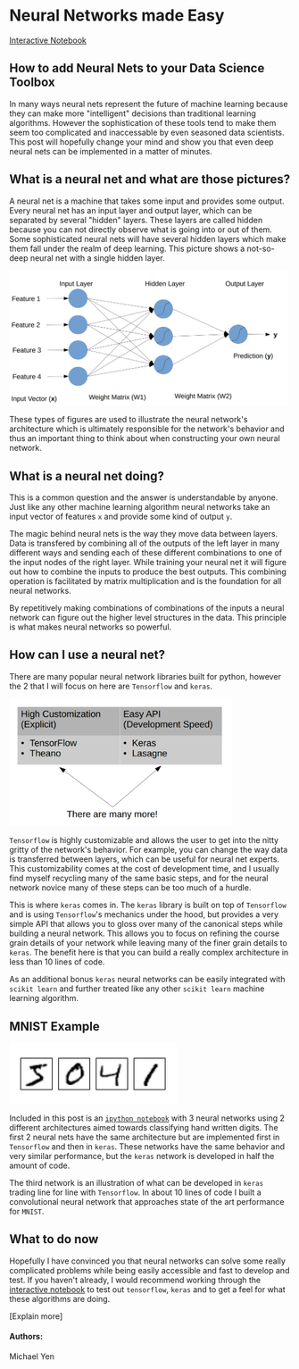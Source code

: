 # Neural Networks made Easy
[Interactive Notebook](../mnist_demo.ipynb) 

## How to add Neural Nets to your Data Science Toolbox
In many ways neural nets represent the future of machine learning because they can make more "intelligent" decisions than traditional learning algorithms. However the sophistication of these tools tend to make them seem too complicated and inaccessable by even seasoned data scientists. This post will hopefully change your mind and show you that even deep neural nets can be implemented in a matter of minutes.

## What is a neural net and what are those pictures?
A neural net is a machine that takes some input and provides some output. Every neural net has an input layer and output layer, which can be separated by several "hidden" layers. These layers are called hidden because you can not directly observe what is going into or out of them. Some sophisticated neural nets will have several hidden layers which make them fall under the realm of deep learning. This picture shows a not-so-deep neural net with a single hidden layer.

<img src="../nn_diagram.png" width="500px">

These types of figures are used to illustrate the neural network's architecture which is ultimately responsible for the network's behavior and thus an important thing to think about when constructing your own neural network. 

## What is a neural net doing?
This is a common question and the answer is understandable by anyone. Just like any other machine learning algorithm neural networks take an input vector of features `x` and provide some kind of output `y`. 

The magic behind neural nets is the way they move data between layers. Data is transfered by combining all of the outputs of the left layer in many different ways and sending each of these different combinations to one of the input nodes of the right layer. While training your neural net it will figure out how to combine the inputs to produce the best outputs. This combining operation is facilitated by matrix multiplication and is the foundation for all neural networks. 

By repetitively making combinations of combinations of the inputs a neural network can figure out the higher level structures in the data. This principle is what makes neural networks so powerful. 

## How can I use a neural net?
There are many popular neural network libraries built for python, however the 2 that I will focus on here are `Tensorflow` and `keras`. 

<img src="../nn_libs.png" width="400px">

`Tensorflow` is highly customizable and allows the user to get into the nitty gritty of the network's behavior. For example, you can change the way data is transferred between layers, which can be useful for neural net experts. This customizability comes at the cost of development time, and I usually find myself recycling many of the same basic steps, and for the neural network novice many of these steps can be too much of a hurdle. 

This is where `keras` comes in. The `keras` library is built on top of `Tensorflow` and is using `Tensorflow`'s mechanics under the hood, but provides a very simple API that allows you to gloss over many of the canonical steps while building a neural network. This allows you to focus on refining the course grain details of your network while leaving many of the finer grain details to `keras`. The benefit here is that you can build a really complex architecture in less than 10 lines of code.

As an additional bonus `keras` neural networks can be easily integrated with `scikit learn` and further treated like any other `scikit learn` machine learning algorithm.

## MNIST Example
<img src="../mnist_ex.png" width="300px">

Included in this post is an [`ipython notebook`](../mnist_demo.ipynb) with 3 neural networks using 2 different architectures aimed towards classifying hand written digits. The first 2 neural nets have the same architecture but are implemented first in `Tensorflow` and then in `keras`. These networks have the same behavior and very similar performance, but the `keras` network is developed in half the amount of code. 

The third network is an illustration of what can be developed in `keras` trading line for line with `Tensorflow`. In about 10 lines of code I built a convolutional neural network that approaches state of the art performance for `MNIST`.

## What to do now
Hopefully I have convinced you that neural networks can solve some really complicated problems while being easily accessible and fast to develop and test. If you haven't already, I would recommend working through the [interactive notebook](../mnist_demo.ipynb) to test out `tensorflow`, `keras` and to get a feel for what these algorithms are doing.

[Explain more]

#### Authors: 
Michael Yen
